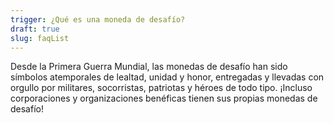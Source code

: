 ```yaml
---
trigger: ¿Qué es una moneda de desafío?
draft: true
slug: faqList
---
```


Desde la Primera Guerra Mundial, las monedas de desafío han sido símbolos atemporales de lealtad, unidad y honor, entregadas y llevadas con orgullo por militares, socorristas, patriotas y héroes de todo tipo. ¡Incluso corporaciones y organizaciones benéficas tienen sus propias monedas de desafío!